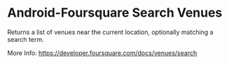 Android-Foursquare Search Venues
======================

Returns a list of venues near the current location, optionally matching a search term. 

More Info: https://developer.foursquare.com/docs/venues/search

